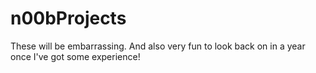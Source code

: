 # n00bProjects
These will be embarrassing. And also very fun to look back on in a year once I've got some experience!
